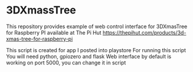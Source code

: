 # 3DXmassTree
This repository provides example of web control interface for 3DXmasTree for Raspberry PI available at The Pi Hut https://thepihut.com/products/3d-xmas-tree-for-raspberry-pi

This script is created for app I posted into playstore
For running this script You will need python, gpiozero and flask
Web interface by default is working on port 5000, you can change it in script
